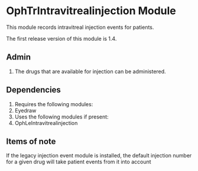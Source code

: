 OphTrIntravitrealinjection Module
=================================

This module records intravitreal injection events for patients.

The first release version of this module is 1.4.

Admin
-----

1. The drugs that are available for injection can be administered.

Dependencies
------------

1. Requires the following modules:
  1. Eyedraw
2. Uses the following modules if present:
  1. OphLeIntravitrealinjection

Items of note
-------------

If the legacy injection event module is installed, the default injection number for a given drug will take patient events from it into account

